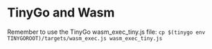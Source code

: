 # TinyGo and Wasm

Remember to use the TinyGo wasm_exec_tiny.js file:
`cp $(tinygo env TINYGOROOT)/targets/wasm_exec.js wasm_exec_tiny.js`
